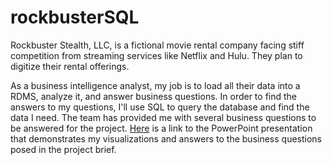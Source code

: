 # rockbusterSQL
Rockbuster Stealth, LLC, is a fictional movie rental company facing stiff competition from streaming services like Netflix and Hulu. They plan to digitize their rental offerings.

As a business intelligence analyst, my job is to load all their data into a RDMS, analyze it, and answer business questions. In order to find the answers to my questions, I'll use SQL to query the database and find the data I need. The team has provided me with several business questions to be answered for the project. [Here](https://1drv.ms/p/c/f73fe3048e7a95de/EbiSfdWcNfpPuecd_4r9GNcBrR7XxTG_YK1-R0iFu21jbw?e=qAghco) is a link to the PowerPoint presentation that demonstrates my visualizations and answers to the business questions posed in the project brief.
